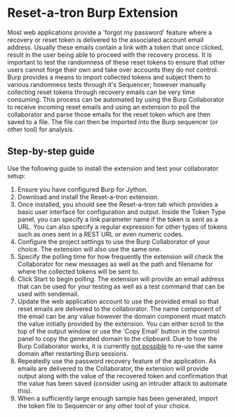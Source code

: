 # Reset-a-tron Burp Extension
Most web applications provide a 'forgot my password' feature where a recovery or reset token is delivered to the associated account email address. Usually these emails contain a link with a token that once clicked, result in the user being able to proceed with the recovery process. It is important to test the randomness of these reset tokens to ensure that other users cannot forge their own and take over accounts they do not control. Burp provides a means to import collected tokens and subject them to various randomness tests through it's Sequencer; however manually collecting reset tokens through recovery emails can be very time consuming.
This process can be automated by using the Burp Collaborator to receive incoming reset emails and using an extension to poll the collaborator and parse those emails for the reset token which are then saved to a file. The file can then be imported into the Burp sequencer (or other tool) for analysis.
## Step-by-step guide
Use the following guide to install the extension and test your collaborator setup:
1. Ensure you have configured Burp for Jython.
2. Download and install the Reset-a-tron extension.
3. Once installed, you should see the Reset-a-tron tab which provides a basic user interface for configuration and output. Inside the Token Type panel, you can specify a link parameter name if the token is sent as a URL. You can also specify a regular expression for other types of tokens such as ones sent in a REST URL or even numeric codes.
4. Configure the project settings to use the Burp Collaborator of your choice. The extension will also use the same one.
5. Specify the polling time for how frequently the extension will check the Collaborator for new messages as well as the path and filename for where the collected tokens will be sent to.
6. Click Start to begin polling. The extension will provide an email address that can be used for your testing as well as a test command that can be used with sendemail.
7. Update the web application account to use the provided email so that reset emails are delivered to the collaborator. The name component of the email can be any value however the domain component must match the value initially provided by the extension. You can either scroll to the top of the output window or use the 'Copy Email' button in the control panel to copy the generated domain to the clipboard. Due to how the Burp Collaborator works, it is currently [not possible](https://support.portswigger.net/customer/portal/questions/16812082-save-collaborator-iburpcollaboratorclientcontext) to re-use the same domain after restarting Burp sessions.
8. Repeatedly use the password recovery feature of the application. As emails are delivered to the Collaborator, the extension will provide output along with the value of the recovered token and confirmation that the value has been saved (consider using an intruder attack to automate this).
9. When a sufficiently large enough sample has been generated, import the token file to Sequencer or any other tool of your choice.
